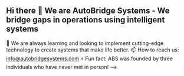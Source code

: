 ## Hi there 👋 We are AutoBridge Systems - We bridge gaps in operations using intelligent systems

🌱 We are always learning and looking to implement cutting-edge technology to create systems that make life better. 
📫 How to reach us: info@autobridgesystems.com
⚡ Fun fact: ABS was founded by three individuals who have never met in person!
-->
